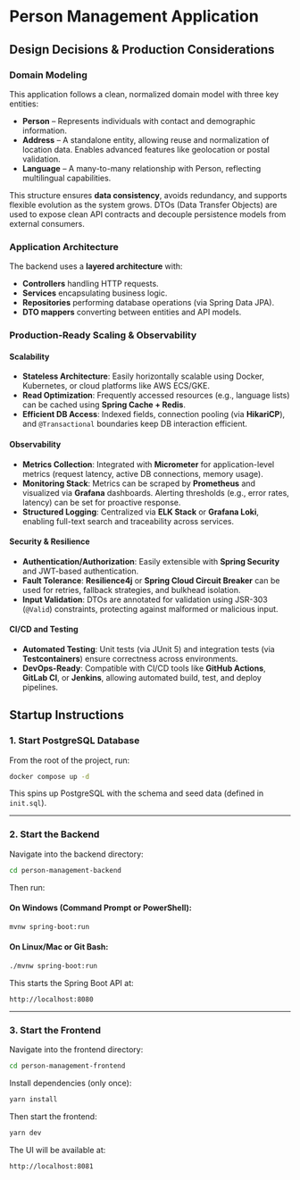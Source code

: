 # Person Management Application

## Design Decisions & Production Considerations

### Domain Modeling

This application follows a clean, normalized domain model with three key entities:

- **Person** – Represents individuals with contact and demographic information.
- **Address** – A standalone entity, allowing reuse and normalization of location data. Enables advanced features like geolocation or postal validation.
- **Language** – A many-to-many relationship with Person, reflecting multilingual capabilities.

This structure ensures **data consistency**, avoids redundancy, and supports flexible evolution as the system grows. DTOs (Data Transfer Objects) are used to expose clean API contracts and decouple persistence models from external consumers.

### Application Architecture

The backend uses a **layered architecture** with:

- **Controllers** handling HTTP requests.
- **Services** encapsulating business logic.
- **Repositories** performing database operations (via Spring Data JPA).
- **DTO mappers** converting between entities and API models.


### Production-Ready Scaling & Observability

#### Scalability
- **Stateless Architecture**: Easily horizontally scalable using Docker, Kubernetes, or cloud platforms like AWS ECS/GKE.
- **Read Optimization**: Frequently accessed resources (e.g., language lists) can be cached using **Spring Cache + Redis**.
- **Efficient DB Access**: Indexed fields, connection pooling (via **HikariCP**), and `@Transactional` boundaries keep DB interaction efficient.

#### Observability
- **Metrics Collection**: Integrated with **Micrometer** for application-level metrics (request latency, active DB connections, memory usage).
- **Monitoring Stack**: Metrics can be scraped by **Prometheus** and visualized via **Grafana** dashboards. Alerting thresholds (e.g., error rates, latency) can be set for proactive response.
- **Structured Logging**: Centralized via **ELK Stack** or **Grafana Loki**, enabling full-text search and traceability across services.

#### Security & Resilience
- **Authentication/Authorization**: Easily extensible with **Spring Security** and JWT-based authentication.
- **Fault Tolerance**: **Resilience4j** or **Spring Cloud Circuit Breaker** can be used for retries, fallback strategies, and bulkhead isolation.
- **Input Validation**: DTOs are annotated for validation using JSR-303 (`@Valid`) constraints, protecting against malformed or malicious input.

#### CI/CD and Testing
- **Automated Testing**: Unit tests (via JUnit 5) and integration tests (via **Testcontainers**) ensure correctness across environments.
- **DevOps-Ready**: Compatible with CI/CD tools like **GitHub Actions**, **GitLab CI**, or **Jenkins**, allowing automated build, test, and deploy pipelines.

## Startup Instructions

### 1. Start PostgreSQL Database

From the root of the project, run:

```bash
docker compose up -d
```

This spins up PostgreSQL with the schema and seed data (defined in `init.sql`).

---

### 2. Start the Backend

Navigate into the backend directory:

```bash
cd person-management-backend
```

Then run:

#### On Windows (Command Prompt or PowerShell):
```bash
mvnw spring-boot:run
```

#### On Linux/Mac or Git Bash:
```bash
./mvnw spring-boot:run
```

This starts the Spring Boot API at:

```
http://localhost:8080
```

---

### 3. Start the Frontend

Navigate into the frontend directory:

```bash
cd person-management-frontend
```

Install dependencies (only once):

```bash
yarn install
```

Then start the frontend:

```bash
yarn dev
```

The UI will be available at:

```
http://localhost:8081
```